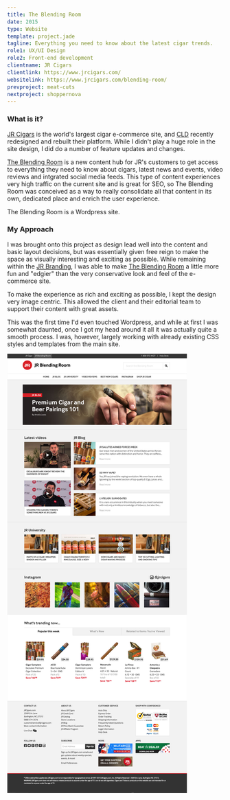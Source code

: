 ```yaml
---
title: The Blending Room
date: 2015
type: Website
template: project.jade
tagline: Everything you need to know about the latest cigar trends.
role1: UX/UI Design
role2: Front-end development
clientname: JR Cigars
clientlink: https://www.jrcigars.com/
websitelink: https://www.jrcigars.com/blending-room/
prevproject: meat-cuts
nextproject: shoppernova
---
```


### What is it?

<a href="https://www.jrcigars.com/" target="_blank" class="link-highlight">JR Cigars</a> is the world's largest cigar e-commerce site, and <a href="http://creativelicence.com.au/" target="_blank" class="link-highlight">CLD</a> recently redesigned and rebuilt their platform. While I didn't play a huge role in the site design, I did do a number of feature updates and changes.

<a href="https://www.jrcigars.com/blending-room/" target="_blank" class="link-highlight">The Blending Room</a> is a new content hub for JR's customers to get access to everything they need to know about cigars, latest news and events, video reviews and intgrated social media feeds. This type of content experiences very high traffic on the current site and is great for SEO, so The Blending Room was conceived as a way to really consolidate all that content in its own, dedicated place and enrich the user experience.

The Blending Room is a Wordpress site.

### My Approach

I was brought onto this project as design lead well into the content and basic layout decisions, but was essentially given free reign to make the space as visually interesting and exciting as possible. While remaining within the <a href="https://www.jrcigars.com/styleguide" target="_blank" class="link-highlight">JR Branding</a>, I was able to make <a href="https://www.jrcigars.com/blending-room/" target="_blank" class="link-highlight">The Blending Room</a> a little more fun and "edgier" than the very conservative look and feel of the e-commerce site.

To make the experience as rich and exciting as possible, I kept the design very image centric. This allowed the client and their editorial team to support their content with great assets.

This was the first time I'd even touched Wordpress, and while at first I was somewhat daunted, once I got my head around it all it was actually quite a smooth process. I was, however, largely working with already existing CSS styles and templates from the main site.

![The Blending Room](the-blending-room-1.jpg "The Blending Room")